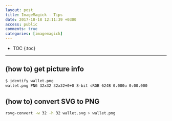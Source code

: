 ```yaml
---
layout: post
title: ImageMagick - Tips
date: 2017-10-18 12:11:39 +0300
access: public
comments: true
categories: [imagemagick]
---
```


<!-- more -->

<!-- prettier-ignore -->
* TOC
{:toc}
<hr>

(how to) get picture info
-------------------------

```sh
$ identify wallet.png
wallet.png PNG 32x32 32x32+0+0 8-bit sRGB 624B 0.000u 0:00.000
```

(how to) convert SVG to PNG
---------------------------

```sh
rsvg-convert -w 32 -h 32 wallet.svg > wallet.png
```
